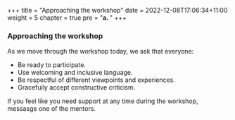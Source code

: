 +++
title = "Approaching the workshop"
date = 2022-12-08T17:06:34+11:00
weight = 5
chapter = true
pre = "<b>a. </b>"
+++


### Approaching the workshop

As we move through the workshop today, we ask that everyone:
* Be ready to participate.
* Use welcoming and inclusive language.
* Be respectful of different viewpoints and experiences.
* Gracefully accept constructive criticism.

If you feel like you need support at any time during the workshop, 
messasge one of the mentors.

